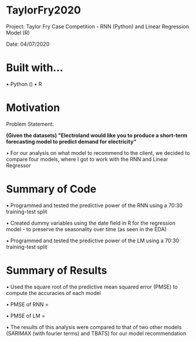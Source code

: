 # TaylorFry2020

Project: Taylor Fry Case Competition - RNN (Python) and Linear Regression Model (R)

Date: 04/07/2020

# Built with...

• Python ()
• R

# Motivation 

Problem Statement:

<b>(Given the datasets) "Electroland would like you to produce a short-term forecasting model to predict demand for electricity"</b>

  • For our analysis on what model to recommend to the client, we decided to compare four models, where I got to work with the RNN and Linear Regressor
  
# Summary of Code
  
  • Programmed and tested the predictive power of the RNN using a 70:30 training-test split
  
  • Created dummy variables using the date field in R for the regression model - to preserve the seasonality over time (as seen in the EDA)
  
  • Programmed and tested the predictive power of the LM using a 70:30 training-test split
  
# Summary of Results
  • Used the square root of the predictive mean squared error (PMSE) to compute the accuracies of each model
  
  • PMSE of RNN = 
  
  • PMSE of LM = 
  
  • The results of this analysis were compared to that of two other models (SARIMAX (with fourier terms) and TBATS) for our model recommendation
